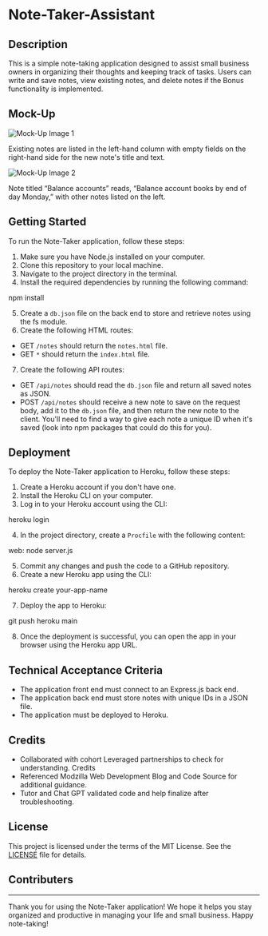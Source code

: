 # Note-Taker-Assistant

## Description

This is a simple note-taking application designed to assist small business owners in organizing their thoughts and keeping track of tasks. Users can write and save notes, view existing notes, and delete notes if the Bonus functionality is implemented.

## Mock-Up

![Mock-Up Image 1](mockup-1.png)

Existing notes are listed in the left-hand column with empty fields on the right-hand side for the new note's title and text.

![Mock-Up Image 2](mockup-2.png)

Note titled “Balance accounts” reads, “Balance account books by end of day Monday,” with other notes listed on the left.

## Getting Started

To run the Note-Taker application, follow these steps:

1. Make sure you have Node.js installed on your computer.
2. Clone this repository to your local machine.
3. Navigate to the project directory in the terminal.
4. Install the required dependencies by running the following command:

npm install

5. Create a `db.json` file on the back end to store and retrieve notes using the fs module.
6. Create the following HTML routes:
- GET `/notes` should return the `notes.html` file.
- GET `*` should return the `index.html` file.
7. Create the following API routes:
- GET `/api/notes` should read the `db.json` file and return all saved notes as JSON.
- POST `/api/notes` should receive a new note to save on the request body, add it to the `db.json` file, and then return the new note to the client. You'll need to find a way to give each note a unique ID when it's saved (look into npm packages that could do this for you).

## Deployment

To deploy the Note-Taker application to Heroku, follow these steps:

1. Create a Heroku account if you don't have one.
2. Install the Heroku CLI on your computer.
3. Log in to your Heroku account using the CLI:

heroku login

4. In the project directory, create a `Procfile` with the following content:

web: node server.js

5. Commit any changes and push the code to a GitHub repository.
6. Create a new Heroku app using the CLI:

heroku create your-app-name

7. Deploy the app to Heroku:

git push heroku main

8. Once the deployment is successful, you can open the app in your browser using the Heroku app URL.

## Technical Acceptance Criteria

- The application front end must connect to an Express.js back end.
- The application back end must store notes with unique IDs in a JSON file.
- The application must be deployed to Heroku.

## Credits

- Collaborated with cohort Leveraged partnerships to check for understanding.
Credits
- Referenced Modzilla Web Development Blog and Code Source for additional guidance.
- Tutor and Chat GPT validated code and help finalize after troubleshooting.

## License

This project is licensed under the terms of the MIT License. See the [LICENSE](LICENSE) file for details.

## Contributers

---

Thank you for using the Note-Taker application! We hope it helps you stay organized and productive in managing your life and small business. Happy note-taking!


